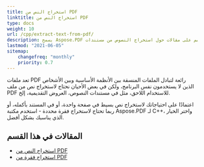 ```yaml
---
title: استخراج النص من PDF
linktitle: استخراج النص من PDF
type: docs
weight: 10
url: /cpp/extract-text-from-pdf/
description: يسمح Aspose.PDF باستخراج أنواع مختلفة من المعلومات. تحتوي هذه القسم على مقالات حول استخراج النصوص من مستندات PDF باستخدام Aspose.PDF في C++.
lastmod: "2021-06-05"
sitemap:
    changefreq: "monthly"
    priority: 0.7
---
```


تعد ملفات PDF رائعة لتبادل الملفات المنسقة بين الأنظمة الأساسية وبين الأشخاص الذين لا يستخدمون نفس البرنامج، ولكن في بعض الأحيان نحتاج لاستخراج نص من ملف PDF للاستخدام اللاحق، مثل في مستندات النصوص، العروض التقديمية، إلخ.

اعتمادًا على احتياجاتك لاستخراج نص بسيط في صفحة واحدة، أو في المستند بأكمله، أو ربما تحتاج لاستخراج فقرة محددة - استخدم مكتبة Aspose.PDF لـ C++، واختر الخيار الذي يناسبك بشكل أفضل.

## المقالات في هذا القسم

- [استخراج النص من PDF](/pdf/cpp/extract-text-from-all-pdf/)
- [استخراج فقرة من PDF](/pdf/cpp/extract-paragraph-from-pdf/)